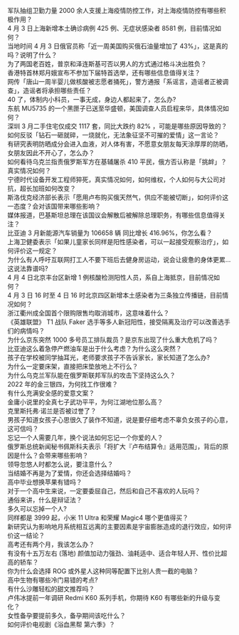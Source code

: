 军队抽组卫勤力量 2000 余人支援上海疫情防控工作，对上海疫情防控有哪些积极作用？  
4 月 3 日上海新增本土确诊病例 425 例、无症状感染者 8581 例，目前情况如何？  
当地时间 4 月 3 日俄官员称「近一周美国购买俄石油量增加了 43%」，这是真的吗？说明了什么？  
为了两国老百姓，普京和泽连斯基可否以男人的方式通过格斗决出胜负？  
香港特首林郑月娥宣布不参加下届特首选举，还有哪些信息值得关注？  
网传「唐山一周半婴儿做核酸被志愿者捅死」，警方通报「系谣言，造谣者正被调查」，造谣者将承担哪些责任？  
40 了，体制内小科员，一事无成，身边人都起来了，怎么办?  
东航 MU5735 的一个黑匣子已送至华盛顿，美国调查人员启程来华，具体情况如何？  
深圳 3 月二手住宅仅成交 1117 套，同比大跌约 82% ，可能是哪些原因导致的？  
如何反驳「钻石一砸就碎，一烧就化，无法象征坚不可摧的爱情」这一言论？  
有研究表明防晒成分会进入血液，对人体有害，不愿意女朋友每天涂厚厚的防晒，女朋友因此不开心了，怎么办？  
如何看待乌克兰指责俄罗斯军方在基辅屠杀 410 平民，俄方否认称是「挑衅」？真实情况如何？  
宁德时代设备开发工程师猝死，真实情况如何，如何维权，个人如何与大公司对抗，超长加班如何改变？  
斯洛伐克经济部长表示「愿用卢布购买俄天然气，供应不能被切断」，如何评价这一态度？会对该国带来哪些影响？  
媒体报道，巴基斯坦总理在该国议会解散后被解除总理职务，有哪些信息值得关注？  
比亚迪 3 月新能源汽车销量为 106658 辆 同比增长 416.96%，你怎么看？  
上海卫健委表示「如果儿童家长同样是阳性感染者，可以一起接受观察治疗」，如何评价这一规定？  
为什么有人呼吁互联网打工人不要下班后去健身房运动，说会让疲惫的身体更累…这说法靠谱吗?  
4 月 4 日北京丰台区新增 1 例核酸检测阳性人员，系自上海抵京，目前情况如何？  
4 月 3 日 16 时至 4 日 16 时北京四区新增本土感染者为三条独立传播链，目前情况如何？  
浙江衢州成全国首个限购限售均取消城市，这意味着什么？  
《英雄联盟》 T1 战队 Faker 选手等多人新冠阳性，接受隔离及治疗可以改善选手们的病情吗？  
为什么京东突然 1000 多号员工排队裁员？是京东出现了什么重大危机了吗？  
比亚迪这么着急停产燃油车是出于什么考虑？为什么这么突然？  
孩子在学校被同学抽耳光，老师要求孩子不告诉家长，家长知道了怎么办?  
为什么一定要床架，直接把床垫放地上不行么？  
为什么乌克兰军队能在俄罗斯联邦军队的攻击下坚持这么久？  
2022 年的金三银四，为何找工作很难？  
有什么充满安全感的爱意文案？  
金庸小说里的全真七子武功平平，为何江湖地位那么高？  
克里斯托弗·诺兰是否被过誉了？  
男孩子知道女孩子心思很久了装作不知道，说是要仔细考虑不辜负女孩子的心意，这可信吗？  
忘记一个人需要几年，换个说法如何忘记一个你爱的人？  
俄罗斯总统新闻秘书佩斯科夫表示「将扩大『卢布结算令』适用范围」，背后的原因是什么？会带来哪些影响？  
领导忽悠人时都怎么说，要注意什么？  
当结婚不再是为了爱情，你还会选择结婚吗？  
高中毕业想换苹果有错吗？  
对于一个高中生来说，一定要委屈自己，然后和自己不喜欢的人玩吗？  
通俗来讲，什么是辩证法？  
多久可以忘掉一个人?  
同样都是 3999 起，小米 11 Ultra 和荣耀 Magic4 哪个更值得买？  
新研究认为影响地月系统相互远离的主要因素是宇宙膨胀造成的退行效应，如何评价这一结论？  
高考还有两个月，我该怎么办？  
有没有十五万左右 (落地) 颜值加动力强劲、油耗适中、适合年轻人开、性价比超高的轿车？  
你为什么会选择 ROG 或外星人这种同等配置下比别人贵一截的电脑？  
高中生物有哪些冷门易错的考点?  
有什么沙雕轻松的甜文推荐吗？  
卢伟冰提前一年调研 Redmi K60 系列手机，你期待 K60 有哪些新的升级与变化？  
女性备孕要提前多久，备孕期间该吃什么？  
如何评价电视剧《浴血黑帮 第六季》？  
